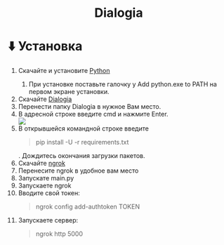 <h1 align="center">Dialogia</h1>


# ⬇️ Установка
<ol type="1">
  <li>Скачайте и установите <a href="https://www.python.org/ftp/python/3.13.1/python-3.13.1-amd64.exe">Python</a></li>
  <ol type="abc"><li>При установке поставьте галочку у Add python.exe to PATH на первом экране установки.</li></ol>
  <li>Скачайте <a href="https://github.com/RiderMC126/Dialogia/archive/refs/heads/main.zip">Dialogia</a></li>
  <li>Перенести папку Dialogia в нужное Вам место.</li>
  <li>В адресной строке введите cmd и нажмите Enter.</li>
  <img src="https://i.ibb.co/5BnDbh6/photo-2025-01-28-13-37-15.jpg">
  <li>В открывшейся командной строке введите <blockquote>pip install -U -r requirements.txt</blockquote>. Дождитесь окончания загрузки пакетов.</li>
  <li>Скачайте <a href="https://download.ngrok.com/downloads/windows?tab=download">ngrok</a></li>
  <li>Перенесите ngrok в удобное вам место</li>
  <li>Запускате main.py</li>
  <li>Запускаете ngrok</li>
  <li>Вводите свой токен: <blockquote>ngrok config add-authtoken TOKEN</blockquote></li>
  <li>Запускаете сервер: <blockquote>ngrok http 5000</blockquote></li>
</ol>
